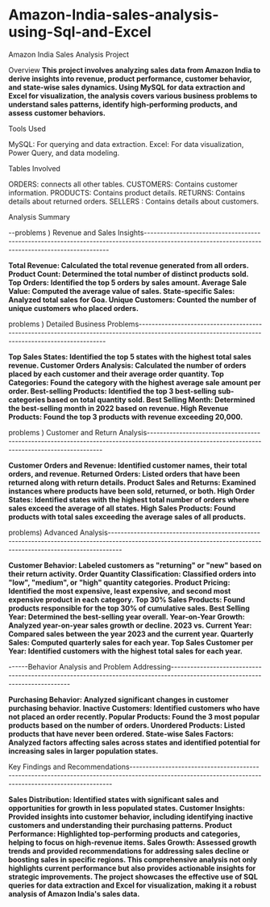 # Amazon-India-sales-analysis-using-Sql-and-Excel

Amazon India Sales Analysis Project

Overview
**This project involves analyzing sales data from Amazon India to derive insights into revenue, product performance, customer behavior, and state-wise sales dynamics. 
Using MySQL for data extraction and Excel for visualization, the analysis covers various business problems to understand sales patterns, identify high-performing products, and assess customer behaviors.**

Tools Used

MySQL: For querying and data extraction.
Excel: For data visualization, Power Query, and data modeling.

Tables Involved

ORDERS: connects all other tables.
CUSTOMERS: Contains customer information.
PRODUCTS: Contains product details.
RETURNS: Contains details about returned orders.
SELLERS : Contains details about customers.


Analysis Summary

--problems )  Revenue and Sales Insights-------------------------------------------------------------------------------------------------------------------------------------------------

**Total Revenue: Calculated the total revenue generated from all orders.
Product Count: Determined the total number of distinct products sold.
Top Orders: Identified the top 5 orders by sales amount.
Average Sale Value: Computed the average value of sales.
State-specific Sales: Analyzed total sales for Goa.
Unique Customers: Counted the number of unique customers who placed orders.**


problems )    Detailed Business Problems--------------------------------------------------------------------------------------------------------------------------------------------------

**Top Sales States: Identified the top 5 states with the highest total sales revenue.
Customer Orders Analysis: Calculated the number of orders placed by each customer and their average order quantity.
Top Categories: Found the category with the highest average sale amount per order.
Best-selling Products: Identified the top 3 best-selling sub-categories based on total quantity sold.
Best Selling Month: Determined the best-selling month in 2022 based on revenue.
High Revenue Products: Found the top 3 products with revenue exceeding 20,000.**

problems )     Customer and Return Analysis----------------------------------------------------------------------------------------------------------------------------------------------

**Customer Orders and Revenue: Identified customer names, their total orders, and revenue.
Returned Orders: Listed orders that have been returned along with return details.
Product Sales and Returns: Examined instances where products have been sold, returned, or both.
High Order States: Identified states with the highest total number of orders where sales exceed the average of all states.
High Sales Products: Found products with total sales exceeding the average sales of all products.**

problems) Advanced Analysis----------------------------------------------------------------------------------------------------------------------------------------------------------------

**Customer Behavior: Labeled customers as "returning" or "new" based on their return activity.
Order Quantity Classification: Classified orders into "low", "medium", or "high" quantity categories.
Product Pricing: Identified the most expensive, least expensive, and second most expensive product in each category.
Top 30% Sales Products: Found products responsible for the top 30% of cumulative sales.
Best Selling Year: Determined the best-selling year overall.
Year-on-Year Growth: Analyzed year-on-year sales growth or decline.
2023 vs. Current Year: Compared sales between the year 2023 and the current year.
Quarterly Sales: Computed quarterly sales for each year.
Top Sales Customer per Year: Identified customers with the highest total sales for each year.**


------Behavior Analysis and Problem Addressing-----------------------------------------------------------------------------------------------------------------------------

**Purchasing Behavior: Analyzed significant changes in customer purchasing behavior.
Inactive Customers: Identified customers who have not placed an order recently.
Popular Products: Found the 3 most popular products based on the number of orders.
Unordered Products: Listed products that have never been ordered.
State-wise Sales Factors: Analyzed factors affecting sales across states and identified potential for increasing sales in larger population states.**

Key Findings and Recommendations------------------------------------------------------------------------------------------------------------------------------------------------------

**Sales Distribution: Identified states with significant sales and opportunities for growth in less populated states.
Customer Insights: Provided insights into customer behavior, including identifying inactive customers and understanding their purchasing patterns.
Product Performance: Highlighted top-performing products and categories, helping to focus on high-revenue items.
Sales Growth: Assessed growth trends and provided recommendations for addressing sales decline or boosting sales in specific regions.
This comprehensive analysis not only highlights current performance but also provides actionable insights for strategic improvements. The project showcases the effective use of SQL queries for data extraction and Excel for visualization, making it a robust analysis of Amazon India's sales data.**







